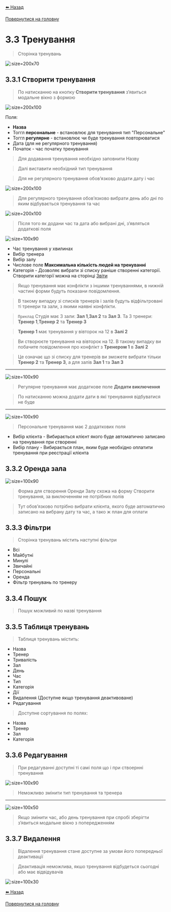 
<a href="javascript:void(0)" onclick="history.back()">⬅️ Назад</a>

[Повернутися на головну](/)

# 3.3 Тренування

> Сторінка тренувань

![](../_media/workouts-page.png ':size=200x70')

## 3.3.1 Створити тренування

> По натисканню на кнопку **Створити тренування** зʼявиться модальне вікно з формою

![](../_media/add-workout-1.png ':size=200x100')

Поля:

- **Назва**
- Тоггл **персональне** - встановлює для тренування тип "Персональне"
- Тоггл **регулярне** - встановлює чи буде тренування повторюватися
- Дата (для не регулярного тренування)
- Початок - час початку тренування

> Для додавання тренування необхідно заповнити Назву

> Далі виставити необхідний тип тренування

> Для не регулярного тренування обовʼязково додати дату і час

![](../_media/add-workout-2.png ':size=200x100')

> Для регулярного тренування обовʼязково вибрати день або дні по яким відбувається тренування та час

![](../_media/add-workout-3.png ':size=200x100')

> Після того як додани час та дата або вибрані дні, зʼявляться додаткові поля

![](../_media/add-workout-4.png ':size=100x90')

- Час тренування у хвилинах
- Вибір тренера
- Вибір залу
- Числове поле **Максимальна кількість людей на тренуванні**
- Категорія - Дозволяє вибрати зі списку раніше створенні категорії. Створити категорії можна на сторінці [Звіти](/menu/reports)

> Якщо тренування має конфлікти з іншими тренуваннями, в нижній частині форми будуть показани повідомлення.

> В такому випадку зі списків тренерів і залів будуть відфільтровані ті тренери та зали, з якими наявні конфлікти.

> `Приклад` Студія має 3 зали: **Зал 1**,**Зал 2** та **Зал 3**. Та 3 тренери: **Тренер 1**,**Тренер 2** та **Тренер 3**

> **Тренер 1** має тренування у вівторок на 12 в **Залі 2**

> Ви створюєте тренування на вівторок на 12. В такому випадку ви побачите повідомлення про конфлікт з  **Тренером 1** в **Залі 2**

> Це означає що зі списку для тренерів ви зможете вибрати тільки **Тренер 2** та **Тренер 3**, а для залів **Зал 1** та **Зал 3**

***

![](../_media/add-workout-5.png ':size=100x90')

> Регулярне тренування має додаткове поле **Додати виключення**

> По натисканню можна додати дати в які тренування відбуватися не буде

***

![](../_media/add-workout-6.png ':size=100x90')

> Персональне тренування має 2 додаткових поля

- Вибір клієнта - Вибирається клієнт якого буде автоматично записано на тренування при створенні
- Вибір плану - Вибирається план, яким буде необхідно оплатити тренування при реєстрації клієнта

## 3.3.2 Оренда зала

![](../_media/rent.png ':size=100x90')

> Форма для створення Оренди Залу схожа на форму Створити тренування, за виключенням не потрібних полів

> Тут обовʼязково потрібно вибрати клієнта, якого буде автоматично записано на вибрану дату та час, а тако ж план для оплати

## 3.3.3 Фільтри

> Сторінка тренувань містить наступні фільтри

 - Всі
 - Майбутні
 - Минулі
 - Звичайні
 - Персональні
 - Оренда
 - Фільтр тренувань по тренеру

## 3.3.4 Пошук

> Пошук можливий по назві тренування

## 3.3.5 Таблиця тренувань

> Таблиця тренувань містить:

 - Назва
 - Тренер
 - Тривалість
 - Зал
 - День
 - Час
 - Тип
 - Категорія
 - Дії
  - Видалення (Доступне якщо тренування деактивоване)
  - Редагування

> Доступне сортування по полях:

  - Назва
  - Тренер
  - Зал
  - Категорія

## 3.3.6 Редагування

> При редагуванні доступні ті самі поля що і при ствоернні тренування

![](../_media/edit-workout-1.png ':size=100x90')

> Неможливо змінити тип тренування та тренера

***

![](../_media/edit-workout-change.png ':size=100x50')

> Якщо змінити час, або день тренування при спробі зберігти зʼявиться модальне вікно з попередженням


## 3.3.7 Видалення

> Відалення тренування стане доступне за умови його попередньої деактивації

> Деактивація неможлива, якшо тренування відбудеться сьогодні aбо має відвідувачів

![](../_media/edit-workout-2.png ':size=100x30')

<a href="javascript:void(0)" onclick="history.back()">⬅️ Назад</a>

[Повернутися на головну](/)

